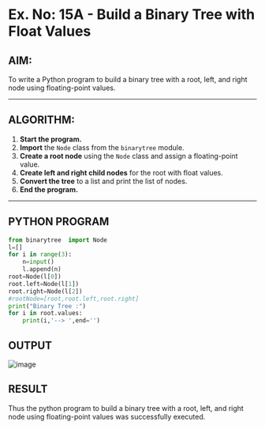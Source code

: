 # Ex. No: 15A - Build a Binary Tree with Float Values

## AIM:
To write a Python program to build a binary tree with a root, left, and right node using floating-point values.

---

## ALGORITHM:

1. **Start the program.**
2. **Import** the `Node` class from the `binarytree` module.
3. **Create a root node** using the `Node` class and assign a floating-point value.
4. **Create left and right child nodes** for the root with float values.
5. **Convert the tree** to a list and print the list of nodes.
6. **End the program.**

---

## PYTHON PROGRAM

```python
from binarytree  import Node
l=[]
for i in range(3):
    n=input()
    l.append(n)
root=Node(l[0])
root.left=Node(l[1])
root.right=Node(l[2])
#rootNode=[root,root.left,root.right]
print("Binary Tree :")
for i in root.values:
    print(i,'--> ',end='')
```

## OUTPUT
![image](https://github.com/user-attachments/assets/cbf1deeb-1e31-406b-a3f6-d20ff3f75b9a)


## RESULT
Thus the python program to build a binary tree with a root, left, and right node using floating-point values was successfully executed.
